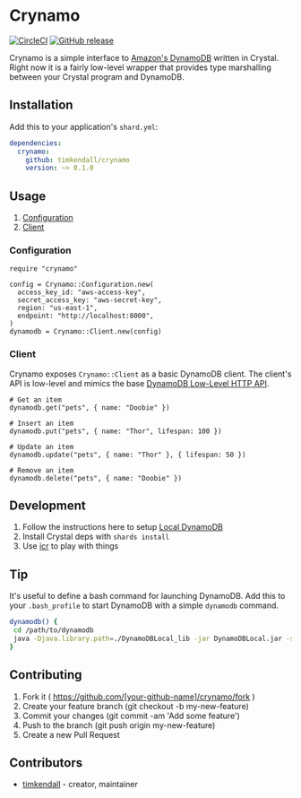 # Crynamo

[![CircleCI](https://circleci.com/gh/timkendall/crynamo.svg?style=svg&circle-token=cb7f2cd61eadd947d1e775875fe21009526f62d2)](https://circleci.com/gh/timkendall/crynamo)
[![GitHub release](https://img.shields.io/github/release/timkendall/crynamo.svg)](https://github.com/timkendall/crynamo/releases)


Crynamo is a simple interface to [Amazon's DynamoDB](https://aws.amazon.com/dynamodb/) written in Crystal. Right now it is a fairly low-level wrapper that provides type marshalling between your Crystal program and DynamoDB.

## Installation

Add this to your application's `shard.yml`:

```yaml
dependencies:
  crynamo:
    github: timkendall/crynamo
    version: ~> 0.1.0
```

## Usage

1. [Configuration](#Configuration)
1. [Client](#Client)

### Configuration

```crystal
require "crynamo"

config = Crynamo::Configuration.new(
  access_key_id: "aws-access-key",
  secret_access_key: "aws-secret-key",
  region: "us-east-1",
  endpoint: "http://localhost:8000",
)
dynamodb = Crynamo::Client.new(config)

```

### Client

Crynamo exposes `Crynamo::Client` as a basic DynamoDB client. The client's API is low-level and mimics the base [DynamoDB Low-Level HTTP API](http://docs.aws.amazon.com/amazondynamodb/latest/developerguide/Programming.LowLevelAPI.html).

```crystal
# Get an item
dynamodb.get("pets", { name: "Doobie" })

# Insert an item
dynamodb.put("pets", { name: "Thor", lifespan: 100 })

# Update an item
dynamodb.update("pets", { name: "Thor" }, { lifespan: 50 })

# Remove an item
dynamodb.delete("pets", { name: "Doobie" })
```

## Development

1. Follow the instructions here to setup [Local DynamoDB](http://docs.aws.amazon.com/amazondynamodb/latest/developerguide/DynamoDBLocal.html)
1. Install Crystal deps with `shards install`
1. Use [icr](https://github.com/crystal-community/icr) to play with things

## Tip

It's useful to define a bash command for launching DynamoDB. Add this to your `.bash_profile` to start DynamoDB with a simple `dynamodb` command.

```bash
dynamodb() {
 cd /path/to/dynamodb
 java -Djava.library.path=./DynamoDBLocal_lib -jar DynamoDBLocal.jar -sharedDb
}
```

## Contributing

1. Fork it ( https://github.com/[your-github-name]/crynamo/fork )
2. Create your feature branch (git checkout -b my-new-feature)
3. Commit your changes (git commit -am 'Add some feature')
4. Push to the branch (git push origin my-new-feature)
5. Create a new Pull Request

## Contributors

- [timkendall](https://github.com/timkendall)  - creator, maintainer
